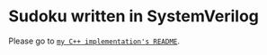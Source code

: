 
# Sudoku written in SystemVerilog

Please go to [`my C++ implementation's README`](https://github.com/david-fong/Sudoku-CPP).

